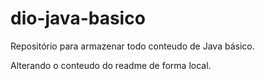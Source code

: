 # dio-java-basico

Repositório para armazenar todo conteudo de Java básico.

Alterando o conteudo do readme de forma local.
